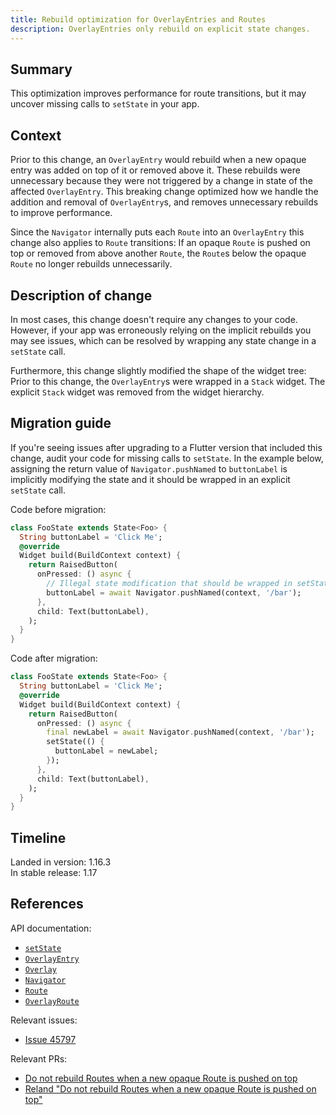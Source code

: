 ```yaml
---
title: Rebuild optimization for OverlayEntries and Routes
description: OverlayEntries only rebuild on explicit state changes.
---
```


## Summary

This  optimization improves performance for route transitions,
but it may uncover missing calls to `setState` in your app.

## Context

Prior to this change, an `OverlayEntry` would rebuild when
a new opaque entry was added on top of it or removed above it.
These rebuilds were unnecessary because they were not triggered
by a change in state of the affected `OverlayEntry`. This
breaking change optimized how we handle the addition and removal of
`OverlayEntry`s, and removes unnecessary rebuilds
to improve performance.

Since the `Navigator` internally puts each `Route` into an
`OverlayEntry` this change also applies to `Route` transitions:
If an opaque `Route` is pushed on top or removed from above another
`Route`, the `Route`s below the opaque `Route`
no longer rebuilds unnecessarily.

## Description of change

In most cases, this change doesn't require any changes to your code.
However, if your app was erroneously relying on the implicit
rebuilds you may see issues, which can be resolved by wrapping
any state change in a `setState` call.

Furthermore, this change slightly modified the shape of the
widget tree: Prior to this change,
the `OverlayEntry`s were wrapped in a `Stack` widget.
The explicit `Stack` widget was removed from the widget hierarchy.

## Migration guide

If you're seeing issues after upgrading to a Flutter version
that included this change, audit your code for missing calls to
`setState`. In the example below, assigning the return value of
`Navigator.pushNamed` to `buttonLabel` is
implicitly modifying the state and it should be wrapped in an
explicit `setState` call.

Code before migration:

<!-- skip -->
```dart
class FooState extends State<Foo> {
  String buttonLabel = 'Click Me';
  @override
  Widget build(BuildContext context) {
    return RaisedButton(
      onPressed: () async {
        // Illegal state modification that should be wrapped in setState.
        buttonLabel = await Navigator.pushNamed(context, '/bar');
      },
      child: Text(buttonLabel),
    );
  }
}
```

Code after migration:

<!-- skip -->
```dart
class FooState extends State<Foo> {
  String buttonLabel = 'Click Me';
  @override
  Widget build(BuildContext context) {
    return RaisedButton(
      onPressed: () async {
        final newLabel = await Navigator.pushNamed(context, '/bar');
        setState(() {
          buttonLabel = newLabel;
        });
      },
      child: Text(buttonLabel),
    );
  }
}
```

## Timeline

Landed in version: 1.16.3<br>
In stable release: 1.17

## References

API documentation:
* [`setState`][]
* [`OverlayEntry`][]
* [`Overlay`][]
* [`Navigator`][]
* [`Route`][]
* [`OverlayRoute`][]

Relevant issues:
* [Issue 45797][]

Relevant PRs:
* [Do not rebuild Routes when a new opaque Route is pushed on top][]
* [Reland "Do not rebuild Routes when a new opaque Route is pushed on top"][]


[Do not rebuild Routes when a new opaque Route is pushed on top]: {{site.github}}/flutter/flutter/pull/48900
[Issue 45797]: {{site.github}}/flutter/flutter/issues/45797
[`Navigator`]: {{site.api}}/flutter/widgets/Navigator-class.html
[`Overlay`]: {{site.api}}/flutter/widgets/Overlay-class.html
[`OverlayEntry`]: {{site.api}}/flutter/widgets/OverlayEntry-class.html
[`OverlayRoute`]: {{site.api}}/flutter/widgets/OverlayRoute-class.html
[`Route`]: {{site.api}}/flutter/widgets/Route-class.html
[`setState`]: {{site.api}}/flutter/widgets/State/setState.html
[Reland "Do not rebuild Routes when a new opaque Route is pushed on top"]: {{site.github}}/flutter/flutter/pull/49376
